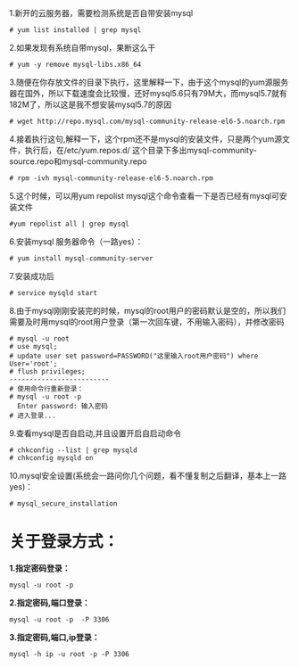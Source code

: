 
1.新开的云服务器，需要检测系统是否自带安装mysql

    # yum list installed | grep mysql
2.如果发现有系统自带mysql，果断这么干

    # yum -y remove mysql-libs.x86_64
3.随便在你存放文件的目录下执行，这里解释一下，由于这个mysql的yum源服务器在国外，所以下载速度会比较慢，还好mysql5.6只有79M大，而mysql5.7就有182M了，所以这是我不想安装mysql5.7的原因

    # wget http://repo.mysql.com/mysql-community-release-el6-5.noarch.rpm
4.接着执行这句,解释一下，这个rpm还不是mysql的安装文件，只是两个yum源文件，执行后，在/etc/yum.repos.d/ 这个目录下多出mysql-community-source.repo和mysql-community.repo

    # rpm -ivh mysql-community-release-el6-5.noarch.rpm
5.这个时候，可以用yum repolist mysql这个命令查看一下是否已经有mysql可安装文件

    #yum repolist all | grep mysql
6.安装mysql 服务器命令（一路yes）：

    # yum install mysql-community-server
7.安装成功后

    # service mysqld start
8.由于mysql刚刚安装完的时候，mysql的root用户的密码默认是空的，所以我们需要及时用mysql的root用户登录（第一次回车键，不用输入密码），并修改密码

    # mysql -u root
    # use mysql;
    # update user set password=PASSWORD("这里输入root用户密码") where User='root';
    # flush privileges; 
    -------------------------
    # 使用命令行重新登录：
    # mysql -u root -p
      Enter password: 输入密码
    # 进入登录...
9.查看mysql是否自启动,并且设置开启自启动命令

 
    # chkconfig --list | grep mysqld
    # chkconfig mysqld on
10.mysql安全设置(系统会一路问你几个问题，看不懂复制之后翻译，基本上一路yes)：

    # mysql_secure_installation
    
# 关于登录方式：

**1.指定密码登录：**
    
    mysql -u root -p
    
**2.指定密码,端口登录：**

    mysql -u root -p  -P 3306
    
**3.指定密码,端口,ip登录：**

    mysql -h ip -u root -p -P 3306
